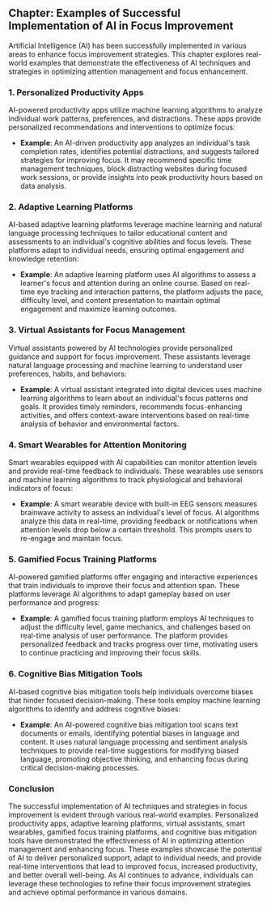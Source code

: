 Chapter: Examples of Successful Implementation of AI in Focus Improvement
-------------------------------------------------------------------------

Artificial Intelligence (AI) has been successfully implemented in various areas to enhance focus improvement strategies. This chapter explores real-world examples that demonstrate the effectiveness of AI techniques and strategies in optimizing attention management and focus enhancement.

### 1. Personalized Productivity Apps

AI-powered productivity apps utilize machine learning algorithms to analyze individual work patterns, preferences, and distractions. These apps provide personalized recommendations and interventions to optimize focus:

* **Example**: An AI-driven productivity app analyzes an individual's task completion rates, identifies potential distractions, and suggests tailored strategies for improving focus. It may recommend specific time management techniques, block distracting websites during focused work sessions, or provide insights into peak productivity hours based on data analysis.

### 2. Adaptive Learning Platforms

AI-based adaptive learning platforms leverage machine learning and natural language processing techniques to tailor educational content and assessments to an individual's cognitive abilities and focus levels. These platforms adapt to individual needs, ensuring optimal engagement and knowledge retention:

* **Example**: An adaptive learning platform uses AI algorithms to assess a learner's focus and attention during an online course. Based on real-time eye tracking and interaction patterns, the platform adjusts the pace, difficulty level, and content presentation to maintain optimal engagement and maximize learning outcomes.

### 3. Virtual Assistants for Focus Management

Virtual assistants powered by AI technologies provide personalized guidance and support for focus improvement. These assistants leverage natural language processing and machine learning to understand user preferences, habits, and behaviors:

* **Example**: A virtual assistant integrated into digital devices uses machine learning algorithms to learn about an individual's focus patterns and goals. It provides timely reminders, recommends focus-enhancing activities, and offers context-aware interventions based on real-time analysis of behavior and environmental factors.

### 4. Smart Wearables for Attention Monitoring

Smart wearables equipped with AI capabilities can monitor attention levels and provide real-time feedback to individuals. These wearables use sensors and machine learning algorithms to track physiological and behavioral indicators of focus:

* **Example**: A smart wearable device with built-in EEG sensors measures brainwave activity to assess an individual's level of focus. AI algorithms analyze this data in real-time, providing feedback or notifications when attention levels drop below a certain threshold. This prompts users to re-engage and maintain focus.

### 5. Gamified Focus Training Platforms

AI-powered gamified platforms offer engaging and interactive experiences that train individuals to improve their focus and attention span. These platforms leverage AI algorithms to adapt gameplay based on user performance and progress:

* **Example**: A gamified focus training platform employs AI techniques to adjust the difficulty level, game mechanics, and challenges based on real-time analysis of user performance. The platform provides personalized feedback and tracks progress over time, motivating users to continue practicing and improving their focus skills.

### 6. Cognitive Bias Mitigation Tools

AI-based cognitive bias mitigation tools help individuals overcome biases that hinder focused decision-making. These tools employ machine learning algorithms to identify and address cognitive biases:

* **Example**: An AI-powered cognitive bias mitigation tool scans text documents or emails, identifying potential biases in language and content. It uses natural language processing and sentiment analysis techniques to provide real-time suggestions for modifying biased language, promoting objective thinking, and enhancing focus during critical decision-making processes.

### Conclusion

The successful implementation of AI techniques and strategies in focus improvement is evident through various real-world examples. Personalized productivity apps, adaptive learning platforms, virtual assistants, smart wearables, gamified focus training platforms, and cognitive bias mitigation tools have demonstrated the effectiveness of AI in optimizing attention management and enhancing focus. These examples showcase the potential of AI to deliver personalized support, adapt to individual needs, and provide real-time interventions that lead to improved focus, increased productivity, and better overall well-being. As AI continues to advance, individuals can leverage these technologies to refine their focus improvement strategies and achieve optimal performance in various domains.
